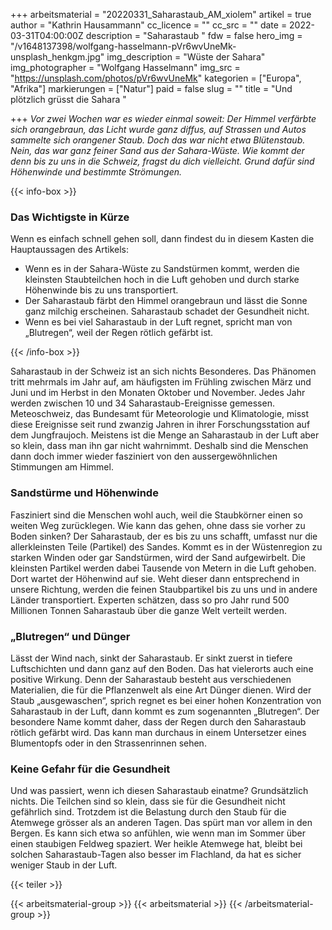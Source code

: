 +++
arbeitsmaterial = "20220331_Saharastaub_AM_xiolem"
artikel = true
author = "Kathrin Hausammann"
cc_licence = ""
cc_src = ""
date = 2022-03-31T04:00:00Z
description = "Saharastaub "
fdw = false
hero_img = "/v1648137398/wolfgang-hasselmann-pVr6wvUneMk-unsplash_henkgm.jpg"
img_description = "Wüste der Sahara"
img_photographer = "Wolfgang Hasselmann"
img_src = "https://unsplash.com/photos/pVr6wvUneMk"
kategorien = ["Europa", "Afrika"]
markierungen = ["Natur"]
paid = false
slug = ""
title = "Und plötzlich grüsst die Sahara "

+++
_Vor zwei Wochen war es wieder einmal soweit: Der Himmel verfärbte sich orangebraun, das Licht wurde ganz diffus, auf Strassen und Autos sammelte sich orangener Staub. Doch das war nicht etwa Blütenstaub. Nein, das war ganz feiner Sand aus der Sahara-Wüste. Wie kommt der denn bis zu uns in die Schweiz, fragst du dich vielleicht. Grund dafür sind Höhenwinde und bestimmte Strömungen._

{{< info-box >}} <h3>Das Wichtigste in Kürze</h3>

<p>Wenn es einfach schnell gehen soll, dann findest du in diesem Kasten die Hauptaussagen des Artikels:</p>

<ul>

<li>Wenn es in der Sahara-Wüste zu Sandstürmen kommt, werden die kleinsten Staubteilchen hoch in die Luft gehoben und durch starke Höhenwinde bis zu uns transportiert.</li>

<li>Der Saharastaub färbt den Himmel orangebraun und lässt die Sonne ganz milchig erscheinen. Saharastaub schadet der Gesundheit nicht.</li>

<li>Wenn es bei viel Saharastaub in der Luft regnet, spricht man von „Blutregen“, weil der Regen rötlich gefärbt ist.</li>

</ul> {{< /info-box >}}

Saharastaub in der Schweiz ist an sich nichts Besonderes. Das Phänomen tritt mehrmals im Jahr auf, am häufigsten im Frühling zwischen März und Juni und im Herbst in den Monaten Oktober und November. Jedes Jahr werden zwischen 10 und 34 Saharastaub-Ereignisse gemessen. Meteoschweiz, das Bundesamt für Meteorologie und Klimatologie, misst diese Ereignisse seit rund zwanzig Jahren in ihrer Forschungsstation auf dem Jungfraujoch. Meistens ist die Menge an Saharastaub in der Luft aber so klein, dass man ihn gar nicht wahrnimmt. Deshalb sind die Menschen dann doch immer wieder fasziniert von den aussergewöhnlichen Stimmungen am Himmel.

### Sandstürme und Höhenwinde

Fasziniert sind die Menschen wohl auch, weil die Staubkörner einen so weiten Weg zurücklegen. Wie kann das gehen, ohne dass sie vorher zu Boden sinken? Der Saharastaub, der es bis zu uns schafft, umfasst nur die allerkleinsten Teile (Partikel) des Sandes. Kommt es in der Wüstenregion zu starken Winden oder gar Sandstürmen, wird der Sand aufgewirbelt. Die kleinsten Partikel werden dabei Tausende von Metern in die Luft gehoben. Dort wartet der Höhenwind auf sie. Weht dieser dann entsprechend in unsere Richtung, werden die feinen Staubpartikel bis zu uns und in andere Länder transportiert. Experten schätzen, dass so pro Jahr rund 500 Millionen Tonnen Saharastaub über die ganze Welt verteilt werden.

### „Blutregen“ und Dünger

Lässt der Wind nach, sinkt der Saharastaub. Er sinkt zuerst in tiefere Luftschichten und dann ganz auf den Boden. Das hat vielerorts auch eine positive Wirkung. Denn der Saharastaub besteht aus verschiedenen Materialien, die für die Pflanzenwelt als eine Art Dünger dienen. Wird der Staub „ausgewaschen“, sprich regnet es bei einer hohen Konzentration von Saharastaub in der Luft, dann kommt es zum sogenannten „Blutregen“. Der besondere Name kommt daher, dass der Regen durch den Saharastaub rötlich gefärbt wird. Das kann man durchaus in einem Untersetzer eines Blumentopfs oder in den Strassenrinnen sehen.

### Keine Gefahr für die Gesundheit

Und was passiert, wenn ich diesen Saharastaub einatme? Grundsätzlich nichts. Die Teilchen sind so klein, dass sie für die Gesundheit nicht gefährlich sind. Trotzdem ist die Belastung durch den Staub für die Atemwege grösser als an anderen Tagen. Das spürt man vor allem in den Bergen. Es kann sich etwa so anfühlen, wie wenn man im Sommer über einen staubigen Feldweg spaziert. Wer heikle Atemwege hat, bleibt bei solchen Saharastaub-Tagen also besser im Flachland, da hat es sicher weniger Staub in der Luft.

{{< teiler >}}

{{< arbeitsmaterial-group >}}
{{< arbeitsmaterial >}}
{{< /arbeitsmaterial-group >}}